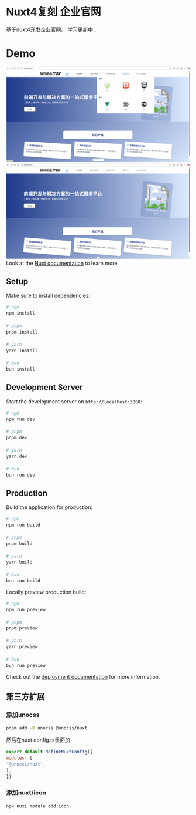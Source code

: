 # Nuxt4复刻 企业官网
基于nuxt4开发企业官网。
学习更新中...

# Demo
![img.png](img.png)
![img_1.png](img_1.png)
Look at the [Nuxt documentation](https://nuxt.com/docs/getting-started/introduction) to learn more.

## Setup

Make sure to install dependencies:

```bash
# npm
npm install

# pnpm
pnpm install

# yarn
yarn install

# bun
bun install
```

## Development Server

Start the development server on `http://localhost:3000`:

```bash
# npm
npm run dev

# pnpm
pnpm dev

# yarn
yarn dev

# bun
bun run dev
```

## Production

Build the application for production:

```bash
# npm
npm run build

# pnpm
pnpm build

# yarn
yarn build

# bun
bun run build
```

Locally preview production build:

```bash
# npm
npm run preview

# pnpm
pnpm preview

# yarn
yarn preview

# bun
bun run preview
```

Check out the [deployment documentation](https://nuxt.com/docs/getting-started/deployment) for more information.
## 第三方扩展

### 添加unocss
```bash
pnpm add -D unocss @unocss/nuxt
```
然后在nuxt.config.ts里面加
```js
export default defineNuxtConfig({
modules: [
'@unocss/nuxt',
],
})
```
### 添加nuxt/icon
```angular2html
npx nuxi module add icon
```